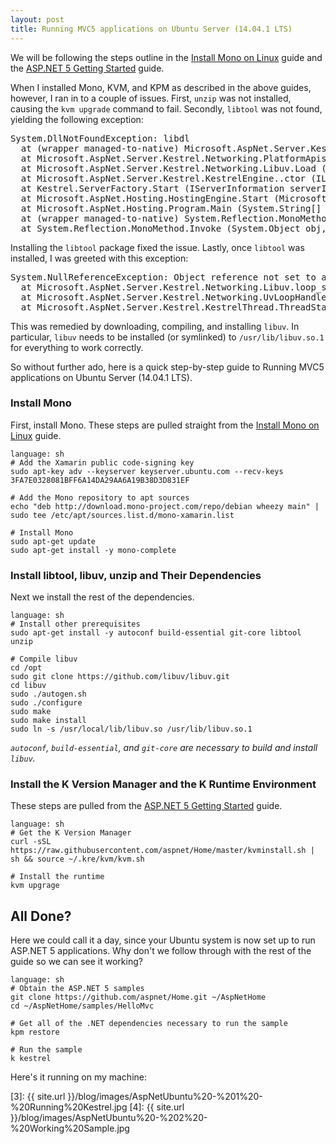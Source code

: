 ```yaml
---
layout: post
title: Running MVC5 applications on Ubuntu Server (14.04.1 LTS)
---
```


We will be following the steps outline in the [Install Mono on Linux][1] guide and the
[ASP.NET 5 Getting Started][2] guide.

When I installed Mono, KVM, and KPM as described in the above guides, however, I ran in to a couple of issues.  First, `unzip` was not installed, causing the `kvm upgrade` command to fail.  Secondly, `libtool` was not found, yielding the following exception:

<pre>System.DllNotFoundException: libdl
  at (wrapper managed-to-native) Microsoft.AspNet.Server.Kestrel.Networking.PlatformApis/LinuxApis:dlopen (string,int)
  at Microsoft.AspNet.Server.Kestrel.Networking.PlatformApis+LinuxApis.LoadLibrary (System.String dllToLoad) [0x00000] in <filename unknown>:0
  at Microsoft.AspNet.Server.Kestrel.Networking.Libuv.Load (System.String dllToLoad) [0x00000] in <filename unknown>:0
  at Microsoft.AspNet.Server.Kestrel.KestrelEngine..ctor (ILibraryManager libraryManager) [0x00000] in <filename unknown>:0
  at Kestrel.ServerFactory.Start (IServerInformation serverInformation, System.Func`2 application) [0x00000] in <filename unknown>:0
  at Microsoft.AspNet.Hosting.HostingEngine.Start (Microsoft.AspNet.Hosting.HostingContext context) [0x00000] in <filename unknown>:0
  at Microsoft.AspNet.Hosting.Program.Main (System.String[] args) [0x00000] in <filename unknown>:0
  at (wrapper managed-to-native) System.Reflection.MonoMethod:InternalInvoke (System.Reflection.MonoMethod,object,object[],System.Exception&)
  at System.Reflection.MonoMethod.Invoke (System.Object obj, BindingFlags invokeAttr, System.Reflection.Binder binder, System.Object[] parameters, System.Globalization.CultureInfo culture) [0x00000] in <filename unknown>:0</pre>

Installing the `libtool` package fixed the issue.  Lastly, once `libtool` was installed, I was greeted with this exception:

<pre>System.NullReferenceException: Object reference not set to an instance of an object
  at Microsoft.AspNet.Server.Kestrel.Networking.Libuv.loop_size () [0x00000] in <filename unknown>:0
  at Microsoft.AspNet.Server.Kestrel.Networking.UvLoopHandle.Init (Microsoft.AspNet.Server.Kestrel.Networking.Libuv uv) [0x00000] in <filename unknown>:0
  at Microsoft.AspNet.Server.Kestrel.KestrelThread.ThreadStart (System.Object parameter) [0x00000] in <filename unknown>:0</pre>

This was remedied by downloading, compiling, and installing `libuv`.  In particular, `libuv` needs to be installed (or symlinked) to `/usr/lib/libuv.so.1` for everything to work correctly.

So without further ado, here is a quick step-by-step guide to Running MVC5 applications on Ubuntu Server (14.04.1 LTS).

### Install Mono ###

First, install Mono.  These steps are pulled straight from the [Install Mono on Linux][1] guide.

<pre><code>language: sh
# Add the Xamarin public code-signing key
sudo apt-key adv --keyserver keyserver.ubuntu.com --recv-keys 3FA7E0328081BFF6A14DA29AA6A19B38D3D831EF

# Add the Mono repository to apt sources
echo "deb http://download.mono-project.com/repo/debian wheezy main" | sudo tee /etc/apt/sources.list.d/mono-xamarin.list

# Install Mono
sudo apt-get update
sudo apt-get install -y mono-complete</code></pre>

### Install libtool, libuv, unzip and Their Dependencies ###

Next we install the rest of the dependencies.

<pre><code>language: sh
# Install other prerequisites
sudo apt-get install -y autoconf build-essential git-core libtool unzip

# Compile libuv
cd /opt
sudo git clone https://github.com/libuv/libuv.git
cd libuv
sudo ./autogen.sh
sudo ./configure
sudo make
sudo make install
sudo ln -s /usr/local/lib/libuv.so /usr/lib/libuv.so.1</code></pre>

*`autoconf`, `build-essential`, and `git-core` are necessary to build and install `libuv`.*

### Install the K Version Manager and the K Runtime Environment ###

These steps are pulled from the [ASP.NET 5 Getting Started][2] guide.

<pre><code>language: sh
# Get the K Version Manager
curl -sSL https://raw.githubusercontent.com/aspnet/Home/master/kvminstall.sh | sh && source ~/.kre/kvm/kvm.sh

# Install the runtime
kvm upgrage</code></pre>

## All Done? ##

Here we could call it a day, since your Ubuntu system is now set up to run ASP.NET 5 applications. Why don't we follow through with the rest of the guide so we can see it working?

<pre><code>language: sh
# Obtain the ASP.NET 5 samples
git clone https://github.com/aspnet/Home.git ~/AspNetHome
cd ~/AspNetHome/samples/HelloMvc

# Get all of the .NET dependencies necessary to run the sample
kpm restore

# Run the sample
k kestrel</code></pre>

Here's it running on my machine:

[1]: http://www.mono-project.com/docs/getting-started/install/linux/
[2]: https://github.com/aspnet/Home#getting-started
[3]: {{ site.url }}/blog/images/AspNetUbuntu%20-%201%20-%20Running%20Kestrel.jpg
[4]: {{ site.url }}/blog/images/AspNetUbuntu%20-%202%20-%20Working%20Sample.jpg
